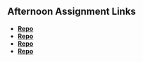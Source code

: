 ## Afternoon Assignment Links

* **[Repo](https://github.com/zbarnes32/<ASSIGNMENT_REPO>)**
* **[Repo](https://zbarnes32.github.io/coolsite/)**
* **[Repo](https://github.com/zbarnes32/<ASSIGNMENT_REPO>)**
* **[Repo](https://github.com/zbarnes32/<ASSIGNMENT_REPO>)**
